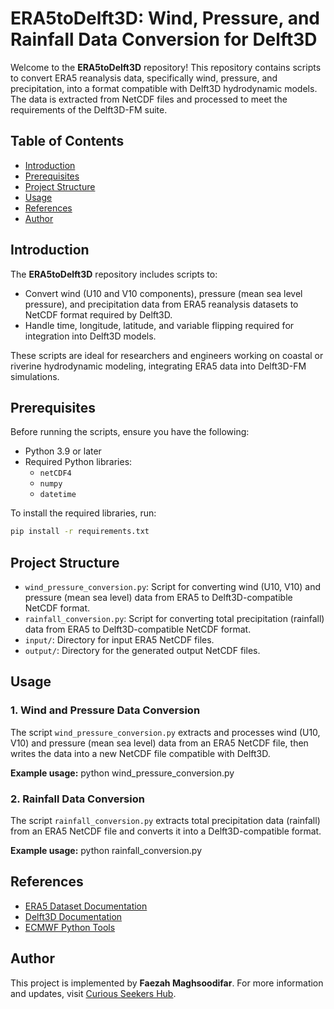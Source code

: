 # ERA5toDelft3D: Wind, Pressure, and Rainfall Data Conversion for Delft3D

Welcome to the **ERA5toDelft3D** repository! This repository contains scripts to convert ERA5 reanalysis data, specifically wind, pressure, and precipitation, into a format compatible with Delft3D hydrodynamic models. The data is extracted from NetCDF files and processed to meet the requirements of the Delft3D-FM suite.

## Table of Contents
- [Introduction](#introduction)
- [Prerequisites](#prerequisites)
- [Project Structure](#project-structure)
- [Usage](#usage)
- [References](#references)
- [Author](#author)

## Introduction

The **ERA5toDelft3D** repository includes scripts to:
- Convert wind (U10 and V10 components), pressure (mean sea level pressure), and precipitation data from ERA5 reanalysis datasets to NetCDF format required by Delft3D.
- Handle time, longitude, latitude, and variable flipping required for integration into Delft3D models.

These scripts are ideal for researchers and engineers working on coastal or riverine hydrodynamic modeling, integrating ERA5 data into Delft3D-FM simulations.

## Prerequisites

Before running the scripts, ensure you have the following:
- Python 3.9 or later
- Required Python libraries:
  - `netCDF4`
  - `numpy`
  - `datetime`

To install the required libraries, run:
```bash
pip install -r requirements.txt
```

## Project Structure

- `wind_pressure_conversion.py`: Script for converting wind (U10, V10) and pressure (mean sea level) data from ERA5 to Delft3D-compatible NetCDF format.
- `rainfall_conversion.py`: Script for converting total precipitation (rainfall) data from ERA5 to Delft3D-compatible NetCDF format.
- `input/`: Directory for input ERA5 NetCDF files.
- `output/`: Directory for the generated output NetCDF files.

## Usage

### 1. Wind and Pressure Data Conversion
The script `wind_pressure_conversion.py` extracts and processes wind (U10, V10) and pressure (mean sea level) data from an ERA5 NetCDF file, then writes the data into a new NetCDF file compatible with Delft3D.

**Example usage:**
python wind_pressure_conversion.py

### 2. Rainfall Data Conversion
The script `rainfall_conversion.py` extracts total precipitation data (rainfall) from an ERA5 NetCDF file and converts it into a Delft3D-compatible format.

**Example usage:**
python rainfall_conversion.py

## References
- [ERA5 Dataset Documentation](https://www.ecmwf.int/en/forecasts/datasets/reanalysis-datasets/era5)
- [Delft3D Documentation](https://www.deltares.nl/en/software/delft3d-4-suite/)
- [ECMWF Python Tools](https://confluence.ecmwf.int/display/CKB/How+to+download+ERA5)

## Author
This project is implemented by **Faezah Maghsoodifar**. For more information and updates, visit [Curious Seekers Hub](https://faezehmfr.wixsite.com/curiousseekers).
